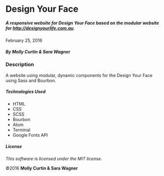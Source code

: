 # Design Your Face

##### A responsive website for Design Your Face based on the modular website for http://designyourlife.com.au.

February 25, 2016

##### By Molly Curtin & Sara Wagner

### Description

A website using modular, dynamic components for the Design Your Face using Sass and Bourbon.


##### Technologies Used

* HTML
* CSS
* SCSS
* Bourbon
* Atom
* Terminal
* Google Fonts API


##### License

*This software is licensed under the MIT license.*

&copy;2016 **Molly Curtin &amp; Sara Wagner**
